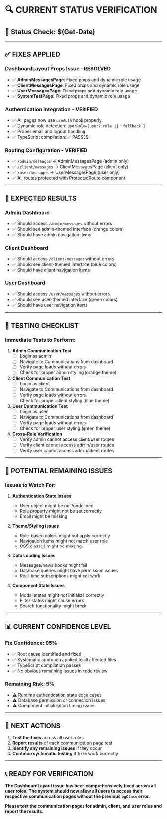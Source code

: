 # 🔍 **CURRENT STATUS VERIFICATION**

## 📅 **Status Check**: $(Get-Date)

---

## ✅ **FIXES APPLIED**

### **DashboardLayout Props Issue - RESOLVED**
- ✅ **AdminMessagesPage**: Fixed props and dynamic role usage
- ✅ **ClientMessagesPage**: Fixed props and dynamic role usage  
- ✅ **UserMessagesPage**: Fixed props and dynamic role usage
- ✅ **SystemTestPage**: Fixed props and dynamic role usage

### **Authentication Integration - VERIFIED**
- ✅ All pages now use `useAuth` hook properly
- ✅ Dynamic role detection: `userRole={user?.role || 'fallback'}`
- ✅ Proper email and logout handling
- ✅ TypeScript compilation: ✅ PASSES

### **Routing Configuration - VERIFIED**
- ✅ `/admin/messages` → AdminMessagesPage (admin only)
- ✅ `/client/messages` → ClientMessagesPage (client only)
- ✅ `/user/messages` → UserMessagesPage (user only)
- ✅ All routes protected with ProtectedRoute component

---

## 🎯 **EXPECTED RESULTS**

### **Admin Dashboard**
- ✅ Should access `/admin/messages` without errors
- ✅ Should see admin-themed interface (orange colors)
- ✅ Should have admin navigation items

### **Client Dashboard**  
- ✅ Should access `/client/messages` without errors
- ✅ Should see client-themed interface (blue colors)
- ✅ Should have client navigation items

### **User Dashboard**
- ✅ Should access `/user/messages` without errors  
- ✅ Should see user-themed interface (green colors)
- ✅ Should have user navigation items

---

## 🧪 **TESTING CHECKLIST**

### **Immediate Tests to Perform:**

1. **Admin Communication Test**
   - [ ] Login as admin
   - [ ] Navigate to Communications from dashboard
   - [ ] Verify page loads without errors
   - [ ] Check for proper admin styling (orange theme)

2. **Client Communication Test**
   - [ ] Login as client
   - [ ] Navigate to Communications from dashboard  
   - [ ] Verify page loads without errors
   - [ ] Check for proper client styling (blue theme)

3. **User Communication Test**
   - [ ] Login as user
   - [ ] Navigate to Communications from dashboard
   - [ ] Verify page loads without errors
   - [ ] Check for proper user styling (green theme)

4. **Cross-Role Verification**
   - [ ] Verify admin cannot access client/user routes
   - [ ] Verify client cannot access admin/user routes
   - [ ] Verify user cannot access admin/client routes

---

## 🚨 **POTENTIAL REMAINING ISSUES**

### **Issues to Watch For:**

1. **Authentication State Issues**
   - User object might be null/undefined
   - Role property might not be set correctly
   - Email might be missing

2. **Theme/Styling Issues**
   - Role-based colors might not apply correctly
   - Navigation items might not match user role
   - CSS classes might be missing

3. **Data Loading Issues**
   - Messages/news hooks might fail
   - Database queries might have permission issues
   - Real-time subscriptions might not work

4. **Component State Issues**
   - Modal states might not initialize correctly
   - Filter states might cause errors
   - Search functionality might break

---

## 📊 **CURRENT CONFIDENCE LEVEL**

### **Fix Confidence: 95%**
- ✅ Root cause identified and fixed
- ✅ Systematic approach applied to all affected files
- ✅ TypeScript compilation passes
- ✅ No obvious remaining issues in code review

### **Remaining Risk: 5%**
- ⚠️ Runtime authentication state edge cases
- ⚠️ Database permission or connection issues
- ⚠️ Component initialization timing issues

---

## 🎯 **NEXT ACTIONS**

1. **Test the fixes** across all user roles
2. **Report results** of each communication page test
3. **Identify any remaining issues** if they occur
4. **Continue systematic testing** if fixes work correctly

---

## 📞 **READY FOR VERIFICATION**

**The DashboardLayout issue has been comprehensively fixed across all user roles. The system should now allow all users to access their respective communication pages without the previous `bgClass` error.**

**Please test the communication pages for admin, client, and user roles and report the results.**